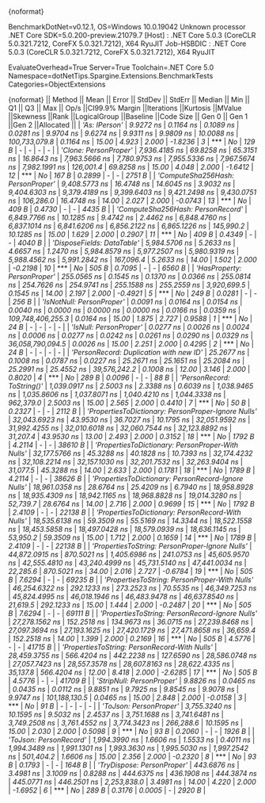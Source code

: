 {noformat}

BenchmarkDotNet=v0.12.1, OS=Windows 10.0.19042
Unknown processor
.NET Core SDK=5.0.200-preview.21079.7
  [Host]     : .NET Core 5.0.3 (CoreCLR 5.0.321.7212, CoreFX 5.0.321.7212), X64 RyuJIT
  Job-HSBDIC : .NET Core 5.0.3 (CoreCLR 5.0.321.7212, CoreFX 5.0.321.7212), X64 RyuJIT

EvaluateOverhead=True  Server=True  Toolchain=.NET Core 5.0  
Namespace=dotNetTips.Spargine.Extensions.BenchmarkTests  Categories=ObjectExtensions  

{noformat}
||                                             Method ||          Mean ||      Error ||       StdDev ||     StdErr ||        Median ||           Min ||            Q1 ||            Q3 ||           Max ||             Op/s ||CI99.9% Margin ||Iterations ||Kurtosis ||MValue ||Skewness ||Rank ||LogicalGroup ||Baseline ||Code Size || Gen 0 || Gen 1 ||Gen 2 ||Allocated ||
|                                       *'As: IPerson'* |      *9.9272 ns* |   *0.1164 ns* |     *0.1089 ns* |   *0.0281 ns* |      *9.9704 ns* |      *9.6274 ns* |      *9.9311 ns* |      *9.9809 ns* |     *10.0088 ns* |     *100,733,079.8* |      *0.1164 ns* |      *15.00* |    *4.923* |  *2.000* |  *-1.8236* |    *3* |            *** |       *No* |     *129 B* |      *-* |      *-* |     *-* |         *-* |
|                               *'Clone: PersonProper'* |  *7,936.4185 ns* |  *69.8258 ns* |    *65.3151 ns* |  *16.8643 ns* |  *7,963.5666 ns* |  *7,780.9753 ns* |  *7,955.5336 ns* |  *7,967.5674 ns* |  *7,982.1991 ns* |         *126,001.4* |     *69.8258 ns* |      *15.00* |    *4.048* |  *2.000* |  *-1.6412* |   *12* |            *** |       *No* |     *167 B* | *0.2899* |      *-* |     *-* |    *2751 B* |
|                   *'ComputeSha256Hash: PersonProper'* |  *9,408.5773 ns* |  *16.4748 ns* |    *14.6045 ns* |   *3.9032 ns* |  *9,404.6303 ns* |  *9,379.4189 ns* |  *9,399.6403 ns* |  *9,421.2498 ns* |  *9,430.0751 ns* |         *106,286.0* |     *16.4748 ns* |      *14.00* |    *2.027* |  *2.000* |  *-0.0743* |   *13* |            *** |       *No* |     *409 B* | *0.4730* |      *-* |     *-* |    *4435 B* |
|                   *'ComputeSha256Hash: PersonRecord'* |  *6,849.7766 ns* |  *10.1285 ns* |     *9.4742 ns* |   *2.4462 ns* |  *6,848.4760 ns* |  *6,837.1014 ns* |  *6,841.6206 ns* |  *6,856.2122 ns* |  *6,865.1226 ns* |         *145,990.2* |     *10.1285 ns* |      *15.00* |    *1.629* |  *2.000* |   *0.2907* |   *11* |            *** |       *No* |     *409 B* | *0.4349* |      *-* |     *-* |    *4040 B* |
|                          *'DisposeFields: DataTable'* |  *5,984.5706 ns* |   *5.2633 ns* |     *4.6657 ns* |   *1.2470 ns* |  *5,984.8579 ns* |  *5,977.2507 ns* |  *5,980.9319 ns* |  *5,988.4562 ns* |  *5,991.2842 ns* |         *167,096.4* |      *5.2633 ns* |      *14.00* |    *1.502* |  *2.000* |  *-0.2198* |   *10* |            *** |       *No* |     *505 B* | *0.7095* |      *-* |     *-* |    *6560 B* |
|                         *'HasProperty: PersonProper'* |    *255.0565 ns* |   *0.1545 ns* |     *0.1370 ns* |   *0.0366 ns* |    *255.0814 ns* |    *254.7626 ns* |    *254.9741 ns* |    *255.1588 ns* |    *255.2559 ns* |       *3,920,699.5* |      *0.1545 ns* |      *14.00* |    *2.197* |  *2.000* |  *-0.4921* |    *5* |            *** |       *No* |     *249 B* | *0.0281* |      *-* |     *-* |     *256 B* |
|                           *'IsNotNull: PersonProper'* |      *0.0091 ns* |   *0.0164 ns* |     *0.0154 ns* |   *0.0040 ns* |      *0.0000 ns* |      *0.0000 ns* |      *0.0000 ns* |      *0.0166 ns* |      *0.0359 ns* | *109,748,406,255.3* |      *0.0164 ns* |      *15.00* |    *1.875* |  *2.727* |   *0.9588* |    *1* |            *** |       *No* |      *24 B* |      *-* |      *-* |     *-* |         *-* |
|                              *'IsNull: PersonProper'* |      *0.0277 ns* |   *0.0026 ns* |     *0.0024 ns* |   *0.0006 ns* |      *0.0277 ns* |      *0.0242 ns* |      *0.0261 ns* |      *0.0290 ns* |      *0.0329 ns* |  *36,058,790,094.5* |      *0.0026 ns* |      *15.00* |    *2.251* |  *2.000* |   *0.4295* |    *2* |            *** |       *No* |      *24 B* |      *-* |      *-* |     *-* |         *-* |
|             *'PersonRecord: Duplication with new ID'* |     *25.2677 ns* |   *0.1008 ns* |     *0.0787 ns* |   *0.0227 ns* |     *25.2671 ns* |     *25.1651 ns* |     *25.2084 ns* |     *25.2991 ns* |     *25.4552 ns* |      *39,576,242.2* |      *0.1008 ns* |      *12.00* |    *3.146* |  *2.000* |   *0.8020* |    *4* |            *** |       *No* |     *289 B* | *0.0096* |      *-* |     *-* |      *88 B* |
|                          *'PersonRecord: ToString()'* |  *1,039.0917 ns* |   *2.5003 ns* |     *2.3388 ns* |   *0.6039 ns* |  *1,038.9465 ns* |  *1,035.8606 ns* |  *1,037.8071 ns* |  *1,040.4210 ns* |  *1,044.3338 ns* |         *962,379.0* |      *2.5003 ns* |      *15.00* |    *2.565* |  *2.000* |   *0.4410* |    *7* |            *** |       *No* |      *50 B* | *0.2327* |      *-* |     *-* |    *2112 B* |
| *'PropertiesToDictionary: PersonProper-Ignore Nulls'* | *32,043.6923 ns* |  *43.9530 ns* |    *36.7027 ns* |  *10.1795 ns* | *32,051.9592 ns* | *31,992.4255 ns* | *32,010.6018 ns* | *32,060.7544 ns* | *32,123.8892 ns* |          *31,207.4* |     *43.9530 ns* |      *13.00* |    *2.493* |  *2.000* |   *0.3152* |   *18* |            *** |       *No* |    *1792 B* | *4.2114* |      *-* |     *-* |   *38610 B* |
|   *'PropertiesToDictionary: PersonProper-With Nulls'* | *32,177.5766 ns* |  *45.3288 ns* |    *40.1828 ns* |  *10.7393 ns* | *32,174.4232 ns* | *32,108.2214 ns* | *32,157.1030 ns* | *32,201.7532 ns* | *32,263.9404 ns* |          *31,077.5* |     *45.3288 ns* |      *14.00* |    *2.633* |  *2.000* |   *0.1781* |   *18* |            *** |       *No* |    *1789 B* | *4.2114* |      *-* |     *-* |   *38626 B* |
| *'PropertiesToDictionary: PersonRecord-Ignore Nulls'* | *18,961.0358 ns* |  *28.6764 ns* |    *25.4209 ns* |   *6.7940 ns* | *18,958.8928 ns* | *18,935.4309 ns* | *18,942.1165 ns* | *18,968.8828 ns* | *19,014.3280 ns* |          *52,739.7* |     *28.6764 ns* |      *14.00* |    *2.716* |  *2.000* |   *0.9699* |   *15* |            *** |       *No* |    *1792 B* | *2.4109* |      *-* |     *-* |   *22138 B* |
|   *'PropertiesToDictionary: PersonRecord-With Nulls'* | *18,535.6138 ns* |  *59.3509 ns* |    *55.5169 ns* |  *14.3344 ns* | *18,522.1558 ns* | *18,453.5858 ns* | *18,497.0428 ns* | *18,579.0939 ns* | *18,636.1145 ns* |          *53,950.2* |     *59.3509 ns* |      *15.00* |    *1.712* |  *2.000* |   *0.1659* |   *14* |            *** |       *No* |    *1789 B* | *2.4109* |      *-* |     *-* |   *22138 B* |
|     *'PropertiesToString: PersonProper-Ignore Nulls'* | *44,872.0915 ns* | *870.5021 ns* | *1,405.6986 ns* | *241.0753 ns* | *45,605.9570 ns* | *42,555.4810 ns* | *43,240.4999 ns* | *45,731.5140 ns* | *47,441.0034 ns* |          *22,285.6* |    *870.5021 ns* |      *34.00* |    *2.016* |  *2.727* |  *-0.6784* |   *19* |            *** |       *No* |     *505 B* | *7.6294* |      *-* |     *-* |   *69235 B* |
|       *'PropertiesToString: PersonProper-With Nulls'* | *46,254.6322 ns* | *292.1233 ns* |   *273.2523 ns* |  *70.5535 ns* | *46,349.7253 ns* | *45,824.4995 ns* | *46,018.1946 ns* | *46,483.9478 ns* | *46,637.8540 ns* |          *21,619.5* |    *292.1233 ns* |      *15.00* |    *1.444* |  *2.000* |  *-0.2487* |   *20* |            *** |       *No* |     *505 B* | *7.6294* |      *-* |     *-* |   *69111 B* |
|     *'PropertiesToString: PersonRecord-Ignore Nulls'* | *27,278.1562 ns* | *152.2518 ns* |   *134.9673 ns* |  *36.0715 ns* | *27,239.8468 ns* | *27,097.3694 ns* | *27,193.1625 ns* | *27,420.1729 ns* | *27,471.8658 ns* |          *36,659.4* |    *152.2518 ns* |      *14.00* |    *1.399* |  *2.000* |   *0.2169* |   *16* |            *** |       *No* |     *505 B* | *4.5776* |      *-* |     *-* |   *41715 B* |
|       *'PropertiesToString: PersonRecord-With Nulls'* | *28,459.3755 ns* | *566.4204 ns* |   *442.2238 ns* | *127.6590 ns* | *28,586.0748 ns* | *27,057.7423 ns* | *28,557.3578 ns* | *28,607.8163 ns* | *28,622.4335 ns* |          *35,137.8* |    *566.4204 ns* |      *12.00* |    *8.418* |  *2.000* |  *-2.6285* |   *17* |            *** |       *No* |     *505 B* | *4.5776* |      *-* |     *-* |   *41709 B* |
|                           *'StripNull: PersonProper'* |      *9.8826 ns* |   *0.0465 ns* |     *0.0435 ns* |   *0.0112 ns* |      *9.8851 ns* |      *9.7925 ns* |      *9.8545 ns* |      *9.9078 ns* |      *9.9747 ns* |     *101,188,130.5* |      *0.0465 ns* |      *15.00* |    *2.848* |  *2.000* |  *-0.0158* |    *3* |            *** |       *No* |      *91 B* |      *-* |      *-* |     *-* |         *-* |
|                              *'ToJson: PersonProper'* |  *3,755.3240 ns* |  *10.1595 ns* |     *9.5032 ns* |   *2.4537 ns* |  *3,751.1688 ns* |  *3,741.6481 ns* |  *3,749.2508 ns* |  *3,761.4552 ns* |  *3,774.3423 ns* |         *266,288.6* |     *10.1595 ns* |      *15.00* |    *2.030* |  *2.000* |   *0.5098* |    *9* |            *** |       *No* |      *93 B* | *0.2060* |      *-* |     *-* |    *1926 B* |
|                              *'ToJson: PersonRecord'* |  *1,994.3990 ns* |   *1.6606 ns* |     *1.5533 ns* |   *0.4011 ns* |  *1,994.3489 ns* |  *1,991.1301 ns* |  *1,993.3630 ns* |  *1,995.5030 ns* |  *1,997.2542 ns* |         *501,404.2* |      *1.6606 ns* |      *15.00* |    *2.356* |  *2.000* |  *-0.2320* |    *8* |            *** |       *No* |      *93 B* | *0.1793* |      *-* |     *-* |    *1648 B* |
|                          *'TryDispose: PersonProper'* |    *443.6876 ns* |   *3.4981 ns* |     *3.1009 ns* |   *0.8288 ns* |    *444.6375 ns* |    *436.1908 ns* |    *444.3874 ns* |    *445.0771 ns* |    *446.2501 ns* |       *2,253,838.0* |      *3.4981 ns* |      *14.00* |    *4.220* |  *2.000* |  *-1.6952* |    *6* |            *** |       *No* |     *289 B* | *0.3176* | *0.0005* |     *-* |    *2920 B* |
